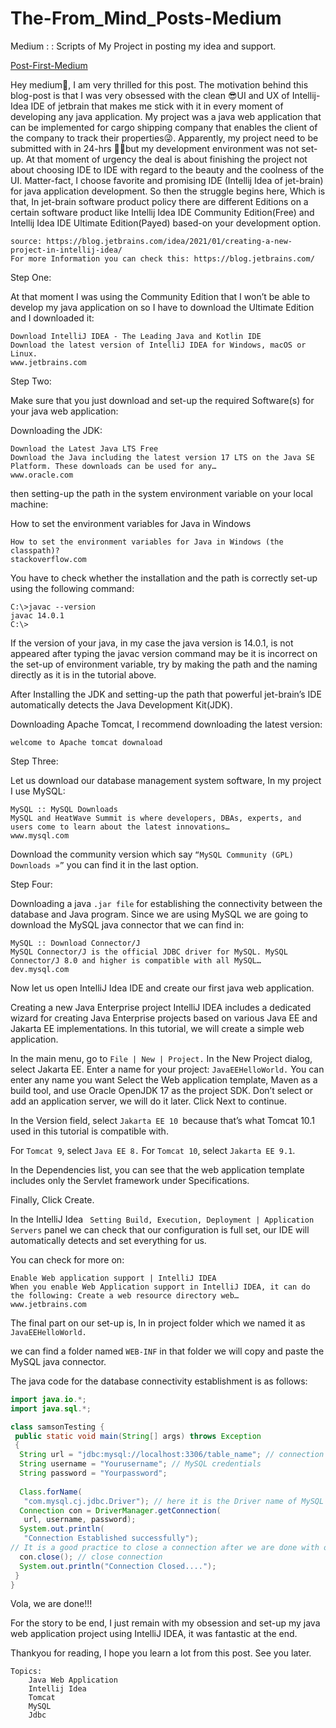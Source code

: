 # The-From_Mind_Posts-Medium
Medium : : Scripts of My Project in posting my idea and support.

<a href="https://medium.com/@sams0ngultek/step-by-step-guide-on-how-to-set-up-the-environment-for-java-web-application-on-intellij-idea-ide-6f2cc588b12e"
  id = "PostFirst"> 
     Post-First-Medium
</a>


<div>
  Hey medium👋, I am very thrilled for this post. The motivation behind this blog-post is that I was very obsessed with the clean 😎UI and UX of Intellij-Idea IDE of jetbrain that makes me stick with it in every moment of developing any java application. My project was a java web application that can be implemented for cargo shipping company that enables the client of the company to track their properties😜. Apparently, my project need to be submitted with in 24-hrs 🤷‍♂️but my development environment was not set-up. At that moment of urgency the deal is about finishing the project not about choosing IDE to IDE with regard to the beauty and the coolness of the UI. Matter-fact, I choose favorite and promising IDE (Intellij Idea of jet-brain) for java application development. So then the struggle begins here, Which is that, In jet-brain software product policy there are different Editions on a certain software product like Intellij Idea IDE Community Edition(Free) and Intellij Idea IDE Ultimate Edition(Payed) based-on your development option.

```
source: https://blog.jetbrains.com/idea/2021/01/creating-a-new-project-in-intellij-idea/
For more Information you can check this: https://blog.jetbrains.com/
```
Step One:

At that moment I was using the Community Edition that I won’t be able to develop my java application on so I have to download the Ultimate Edition and I downloaded it:
```
Download IntelliJ IDEA - The Leading Java and Kotlin IDE
Download the latest version of IntelliJ IDEA for Windows, macOS or Linux.
www.jetbrains.com
```
Step Two:

Make sure that you just download and set-up the required Software(s) for your java web application:

Downloading the JDK:
```
Download the Latest Java LTS Free
Download the Java including the latest version 17 LTS on the Java SE Platform. These downloads can be used for any…
www.oracle.com
```
then setting-up the path in the system environment variable on your local machine:

How to set the environment variables for Java in Windows
```
How to set the environment variables for Java in Windows (the classpath)?
stackoverflow.com
```
You have to check whether the installation and the path is correctly set-up using the following command:
```shell
C:\>javac --version
javac 14.0.1
C:\>
```
If the version of your java, in my case the java version is 14.0.1, is not appeared after typing the javac version command may be it is incorrect on the set-up of environment variable, try by making the path and the naming directly as it is in the tutorial above.

After Installing the JDK and setting-up the path that powerful jet-brain’s IDE automatically detects the Java Development Kit(JDK).

Downloading Apache Tomcat, I recommend downloading the latest version:
```
welcome to Apache tomcat downaload
```

Step Three:

Let us download our database management system software, In my project I use MySQL:
```
MySQL :: MySQL Downloads
MySQL and HeatWave Summit is where developers, DBAs, experts, and users come to learn about the latest innovations…
www.mysql.com
```
Download the community version which say ```“MySQL Community (GPL) Downloads »”``` you can find it in the last option.

Step Four:

Downloading a java ```.jar file``` for establishing the connectivity between the database and Java program. Since we are using MySQL we are going to download the MySQL java connector that we can find in:
```
MySQL :: Download Connector/J
MySQL Connector/J is the official JDBC driver for MySQL. MySQL Connector/J 8.0 and higher is compatible with all MySQL…
dev.mysql.com
```
Now let us open IntelliJ Idea IDE and create our first java web application.

Creating a new Java Enterprise project
IntelliJ IDEA includes a dedicated wizard for creating Java Enterprise projects based on various Java EE and Jakarta EE implementations. In this tutorial, we will create a simple web application.

In the main menu, go to ```File | New | Project.```
In the New Project dialog, select Jakarta EE.
Enter a name for your project: ```JavaEEHelloWorld.``` You can enter any name you want
Select the Web application template, Maven as a build tool, and use Oracle OpenJDK 17 as the project SDK. Don’t select or add an application server, we will do it later.
Click Next to continue.

In the Version field, select ```Jakarta EE 10 ```because that’s what Tomcat 10.1 used in this tutorial is compatible with.

For ```Tomcat 9```, select ```Java EE 8.``` For ```Tomcat 10```, select ```Jakarta EE 9.1```.

In the Dependencies list, you can see that the web application template includes only the Servlet framework under Specifications.


Finally, Click Create.

In the IntelliJ Idea ``` Setting Build, Execution, Deployment | Application Servers``` panel we can check that our configuration is full set, our IDE will automatically detects and set everything for us.

You can check for more on:
```
Enable Web application support | IntelliJ IDEA
When you enable Web Application support in IntelliJ IDEA, it can do the following: Create a web resource directory web…
www.jetbrains.com
```
The final part on our set-up is, In in project folder which we named it as ```JavaEEHelloWorld.```

we can find a folder named ```WEB-INF``` in that folder we will copy and paste the MySQL java connector.

The java code for the database connectivity establishment is as follows:
```java
import java.io.*;
import java.sql.*;

class samsonTesting {
 public static void main(String[] args) throws Exception
 {
  String url = "jdbc:mysql://localhost:3306/table_name"; // connection url details
  String username = "Yourusername"; // MySQL credentials
  String password = "Yourpassword";
 
  Class.forName(
   "com.mysql.cj.jdbc.Driver"); // here it is the Driver name of MySQL
  Connection con = DriverManager.getConnection(
   url, username, password);
  System.out.println(
   "Connection Established successfully");
// It is a good practice to close a connection after we are done with our database program
  con.close(); // close connection
  System.out.println("Connection Closed....");
 }
}
```
Vola, we are done!!!

For the story to be end, I just remain with my obsession and set-up my java web application project using IntelliJ IDEA, it was fantastic at the end.

Thankyou for reading, I hope you learn a lot from this post. See you later.

    Topics:
        Java Web Application
        Intellij Idea
        Tomcat
        MySQL
        Jdbc
</div>
